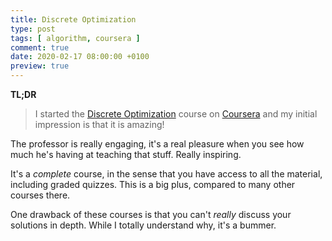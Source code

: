 ```yaml
---
title: Discrete Optimization
type: post
tags: [ algorithm, coursera ]
comment: true
date: 2020-02-17 08:00:00 +0100
preview: true
---
```


**TL;DR**

> I started the [Discrete Optimization][] course on [Coursera][] and my
> initial impression is that it is amazing!

The professor is really engaging, it's a real pleasure when you see how much
he's having at teaching that stuff. Really inspiring.

It's a *complete* course, in the sense that you have access to all the
material, including graded quizzes. This is a big plus, compared to many
other courses there.

One drawback of these courses is that you can't *really* discuss your
solutions in depth. While I totally understand why, it's a bummer.

[Discrete Optimization]: https://www.coursera.org/learn/discrete-optimization/
[Coursera]: https://www.coursera.org/
